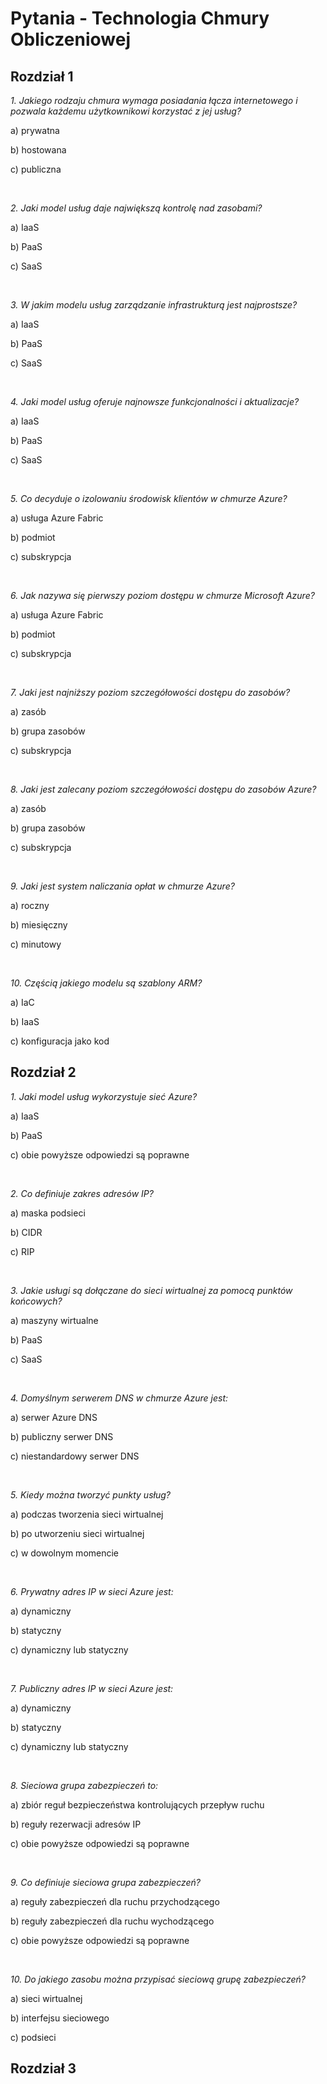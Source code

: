 # Pytania - Technologia Chmury Obliczeniowej

## Rozdział 1

*1. Jakiego rodzaju chmura wymaga posiadania łącza internetowego i pozwala
każdemu użytkownikowi korzystać z jej usług?*

a) prywatna

b) hostowana

c) publiczna

<br/>

*2. Jaki model usług daje największą kontrolę nad zasobami?*

a) IaaS

b) PaaS

c) SaaS

<br />

*3. W jakim modelu usług zarządzanie infrastrukturą jest najprostsze?*

a) IaaS

b) PaaS

c) SaaS

<br />

*4. Jaki model usług oferuje najnowsze funkcjonalności i aktualizacje?*

a) IaaS

b) PaaS

c) SaaS

<br />

*5. Co decyduje o izolowaniu środowisk klientów w chmurze Azure?*

a) usługa Azure Fabric

b) podmiot

c) subskrypcja

<br />

*6. Jak nazywa się pierwszy poziom dostępu w chmurze Microsoft Azure?*

a) usługa Azure Fabric

b) podmiot

c) subskrypcja

<br />

*7. Jaki jest najniższy poziom szczegółowości dostępu do zasobów?*

a) zasób

b) grupa zasobów

c) subskrypcja

<br />

*8. Jaki jest zalecany poziom szczegółowości dostępu do zasobów Azure?*

a) zasób

b) grupa zasobów

c) subskrypcja

<br />

*9. Jaki jest system naliczania opłat w chmurze Azure?*

a) roczny

b) miesięczny

c) minutowy

<br />

*10. Częścią jakiego modelu są szablony ARM?*

a) IaC

b) IaaS

c) konfiguracja jako kod


## Rozdział 2

*1. Jaki model usług wykorzystuje sieć Azure?*

a) IaaS

b) PaaS

c) obie powyższe odpowiedzi są poprawne

<br />

*2. Co definiuje zakres adresów IP?*

a) maska podsieci

b) CIDR

c) RIP

<br />

*3. Jakie usługi są dołączane do sieci wirtualnej za pomocą punktów końcowych?*

a) maszyny wirtualne

b) PaaS

c) SaaS

<br />

*4. Domyślnym serwerem DNS w chmurze Azure jest:*

a) serwer Azure DNS

b) publiczny serwer DNS

c) niestandardowy serwer DNS

<br />

*5. Kiedy można tworzyć punkty usług?*

a) podczas tworzenia sieci wirtualnej

b) po utworzeniu sieci wirtualnej

c) w dowolnym momencie

<br />

*6. Prywatny adres IP w sieci Azure jest:*

a) dynamiczny

b) statyczny

c) dynamiczny lub statyczny

<br />

*7. Publiczny adres IP w sieci Azure jest:*

a) dynamiczny

b) statyczny

c) dynamiczny lub statyczny

<br />

*8. Sieciowa grupa zabezpieczeń to:*

a) zbiór reguł bezpieczeństwa kontrolujących przepływ ruchu

b) reguły rezerwacji adresów IP

c) obie powyższe odpowiedzi są poprawne

<br />

*9. Co definiuje sieciowa grupa zabezpieczeń?*

a) reguły zabezpieczeń dla ruchu przychodzącego

b) reguły zabezpieczeń dla ruchu wychodzącego

c) obie powyższe odpowiedzi są poprawne

<br />

*10. Do jakiego zasobu można przypisać sieciową grupę zabezpieczeń?*

a) sieci wirtualnej

b) interfejsu sieciowego

c) podsieci


## Rozdział 3
